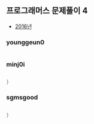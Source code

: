 ## 프로그래머스 문제풀이 4

* [2016년](https://programmers.co.kr/learn/courses/30/lessons/12901)

### younggeun0

```javascript

```

### minj0i

```JAVA

}
```

### sgmsgood

```java

}
```

